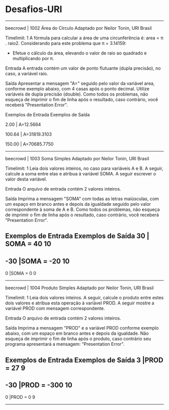 # Desafios-URI
------------------------------------------
beecrowd | 1002
Área do Círculo
Adaptado por Neilor Tonin, URI  Brasil

Timelimit: 1
A fórmula para calcular a área de uma circunferência é: area = π . raio2. Considerando para este problema que π = 3.14159:

- Efetue o cálculo da área, elevando o valor de raio ao quadrado e multiplicando por π.

Entrada
A entrada contém um valor de ponto flutuante (dupla precisão), no caso, a variável raio.

Saída
Apresentar a mensagem "A=" seguido pelo valor da variável area, conforme exemplo abaixo, com 4 casas após o ponto decimal. Utilize variáveis de dupla precisão (double). Como todos os problemas, não esqueça de imprimir o fim de linha após o resultado, caso contrário, você receberá "Presentation Error".

Exemplos de Entrada	  Exemplos de Saída

2.00           |          A=12.5664                 

100.64         |          A=31819.3103                     

150.00         |          A=70685.7750

-----------------------------------------------
beecrowd | 1003
Soma Simples
Adaptado por Neilor Tonin, URI  Brasil

Timelimit: 1
Leia dois valores inteiros, no caso para variáveis A e B. A seguir, calcule a soma entre elas e atribua à variável SOMA. A seguir escrever o valor desta variável.

Entrada
O arquivo de entrada contém 2 valores inteiros.

Saída
Imprima a mensagem "SOMA" com todas as letras maiúsculas, com um espaço em branco antes e depois da igualdade seguido pelo valor correspondente à soma de A e B. Como todos os problemas, não esqueça de imprimir o fim de linha após o resultado, caso contrário, você receberá "Presentation Error".

Exemplos de Entrada	Exemplos de Saída
30       |  SOMA = 40
10
-----------
-30      |SOMA = -20
10
-----------
0        |SOMA = 0
0


-----------------------------------------------

beecrowd | 1004
Produto Simples
Adaptado por Neilor Tonin, URI  Brasil

Timelimit: 1
Leia dois valores inteiros. A seguir, calcule o produto entre estes dois valores e atribua esta operação à variável PROD. A seguir mostre a variável PROD com mensagem correspondente.   

Entrada
O arquivo de entrada contém 2 valores inteiros.

Saída
Imprima a mensagem "PROD" e a variável PROD conforme exemplo abaixo, com um espaço em branco antes e depois da igualdade. Não esqueça de imprimir o fim de linha após o produto, caso contrário seu programa apresentará a mensagem: “Presentation Error”.

Exemplos de Entrada	Exemplos de Saída
3              |PROD = 27
9
----------
-30            |PROD = -300
10
----------
0              |PROD = 0
9


------------------------------------------
